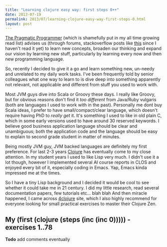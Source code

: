 ```yaml
---
title: "Learning clojure easy way: first steps 0++"
date: 2013-07-19
permalink: 2013/07/learning-clojure-easy-way-first-steps-0.html
layout: post
---
```


[The Pragmatic Programmer][1] (which is shamefully put in my all time growing read list) advises us
(through forums, stackoverflow posts like [this](http://programmers.stackexchange.com/questions/1719/if-one-is-to-learn-a-new-programming-language-each-year-what-should-the-list-be) since I haven't read it yet)
to learn new concepts, broaden our thinking and expand our vision by learning new stuff, particularly by
learning every now and then new programming language.


So, recently I decided to give it a go and learn something new, un-needy and unrelated to my daily work tasks. I've
been frequently told by senior colleagues what one way to learn to is dive deep into something apparently not
relevant, not applicable and different from stuff you used to work with.

Most JVM guys dive into Scala or Groovy these days. I really like Groovy, but for obvious reasons don't find
it *too different* from Java/Ruby vulgaris (both are languages I used to work with in the past). Personally me dont
buy Scala ideas, I prefer to have small/compact/clear language, which doesn't require having PhD to *really get* it.
It's something I used to like in old plain C, which in some early versions used to have around 30 reserved keywords.
I believe good business application language should be clear and unambiguous; both the application code and the language
should be easy to explain to second grade student in matter of minutes.

Being mostly JVM guy, JVM backed languages are definitely my first preference. For last 2-3 years [Clojure][2] has
eventually come to my close attention. In my student years I used to like Lisp very much. I didn't use it a lot though,
however I implemented several AI course reports in CLOS and enjoyed every bit of it, especially coding in Emacs. Yap,
Emacs kinda impressed me at the times.

So I have a tiny Lisp background and I decided it would be cool to see whether it could take me in 21 century. I did my
little research, read several documentation papers, few tutorials etc... blah blah And then miracle happened, I came
across [4clojure][3] site, which I also highly recommend for everyone looking for small practical exercises to master
their Clojure Zen.


## My (first (clojure (steps (inc (inc 0))))) - exercises 1..78

**Todo** add comments eventually

<script src="https://gist.github.com/leonardinius/6041689.js"></script>

<!-- Link definition -->
[1]: http://en.wikipedia.org/wiki/The_Pragmatic_Programmer
[2]: http://clojure.org/
[3]: http://www.4clojure.com/
